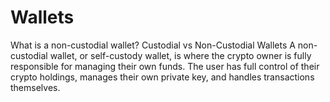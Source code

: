 # Wallets
What is a non-custodial wallet? Custodial vs Non-Custodial Wallets A non-custodial wallet, or self-custody wallet, is where the crypto owner is fully responsible for managing their own funds. The user has full control of their crypto holdings, manages their own private key, and handles transactions themselves.
